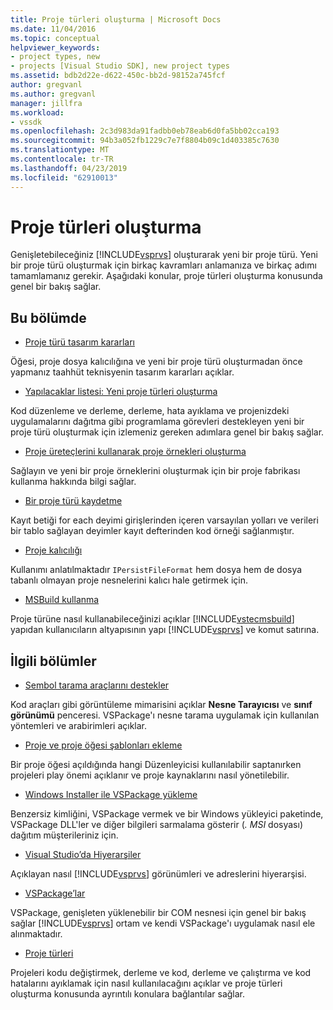 ```yaml
---
title: Proje türleri oluşturma | Microsoft Docs
ms.date: 11/04/2016
ms.topic: conceptual
helpviewer_keywords:
- project types, new
- projects [Visual Studio SDK], new project types
ms.assetid: bdb2d22e-d622-450c-bb2d-98152a745fcf
author: gregvanl
ms.author: gregvanl
manager: jillfra
ms.workload:
- vssdk
ms.openlocfilehash: 2c3d983da91fadbb0eb78eab6d0fa5bb02cca193
ms.sourcegitcommit: 94b3a052fb1229c7e7f8804b09c1d403385c7630
ms.translationtype: MT
ms.contentlocale: tr-TR
ms.lasthandoff: 04/23/2019
ms.locfileid: "62910013"
---
```

# <a name="create-project-types"></a>Proje türleri oluşturma
Genişletebileceğiniz [!INCLUDE[vsprvs](../../code-quality/includes/vsprvs_md.md)] oluşturarak yeni bir proje türü. Yeni bir proje türü oluşturmak için birkaç kavramları anlamanıza ve birkaç adımı tamamlamanız gerekir. Aşağıdaki konular, proje türleri oluşturma konusunda genel bir bakış sağlar.

## <a name="in-this-section"></a>Bu bölümde
- [Proje türü tasarım kararları](../../extensibility/internals/project-type-design-decisions.md)

 Öğesi, proje dosya kalıcılığına ve yeni bir proje türü oluşturmadan önce yapmanız taahhüt teknisyenin tasarım kararları açıklar.

- [Yapılacaklar listesi: Yeni proje türleri oluşturma](../../extensibility/internals/checklist-creating-new-project-types.md)

 Kod düzenleme ve derleme, derleme, hata ayıklama ve projenizdeki uygulamalarını dağıtma gibi programlama görevleri destekleyen yeni bir proje türü oluşturmak için izlemeniz gereken adımlara genel bir bakış sağlar.

- [Proje üreteçlerini kullanarak proje örnekleri oluşturma](../../extensibility/internals/creating-project-instances-by-using-project-factories.md)

 Sağlayın ve yeni bir proje örneklerini oluşturmak için bir proje fabrikası kullanma hakkında bilgi sağlar.

- [Bir proje türü kaydetme](../../extensibility/internals/registering-a-project-type.md)

 Kayıt betiği for each deyimi girişlerinden içeren varsayılan yolları ve verileri bir tablo sağlayan deyimler kayıt defterinden kod örneği sağlanmıştır.

- [Proje kalıcılığı](../../extensibility/internals/project-persistence.md)

 Kullanımı anlatılmaktadır `IPersistFileFormat` hem dosya hem de dosya tabanlı olmayan proje nesnelerini kalıcı hale getirmek için.

- [MSBuild kullanma](../../extensibility/internals/using-msbuild.md)

 Proje türüne nasıl kullanabileceğinizi açıklar [!INCLUDE[vstecmsbuild](../../extensibility/internals/includes/vstecmsbuild_md.md)] yapıdan kullanıcıların altyapısının yapı [!INCLUDE[vsprvs](../../code-quality/includes/vsprvs_md.md)] ve komut satırına.

## <a name="related-sections"></a>İlgili bölümler
- [Sembol tarama araçlarını destekler](../../extensibility/internals/supporting-symbol-browsing-tools.md)

 Kod araçları gibi görüntüleme mimarisini açıklar **Nesne Tarayıcısı** ve **sınıf görünümü** penceresi. VSPackage'ı nesne tarama uygulamak için kullanılan yöntemleri ve arabirimleri açıklar.

- [Proje ve proje öğesi şablonları ekleme](../../extensibility/internals/adding-project-and-project-item-templates.md)

 Bir proje öğesi açıldığında hangi Düzenleyicisi kullanılabilir saptanırken projeleri play önemi açıklanır ve proje kaynaklarını nasıl yönetilebilir.

- [Windows Installer ile VSPackage yükleme](../../extensibility/internals/installing-vspackages-with-windows-installer.md)

 Benzersiz kimliğini, VSPackage vermek ve bir Windows yükleyici paketinde, VSPackage DLL'ler ve diğer bilgileri sarmalama gösterir (*. MSI* dosyası) dağıtım müşterileriniz için.

- [Visual Studio’da Hiyerarşiler](../../extensibility/internals/hierarchies-in-visual-studio.md)

 Açıklayan nasıl [!INCLUDE[vsprvs](../../code-quality/includes/vsprvs_md.md)] görünümleri ve adreslerini hiyerarşisi.

- [VSPackage’lar](../../extensibility/internals/vspackages.md)

 VSPackage, genişleten yüklenebilir bir COM nesnesi için genel bir bakış sağlar [!INCLUDE[vsprvs](../../code-quality/includes/vsprvs_md.md)] ortam ve kendi VSPackage'ı uygulamak nasıl ele alınmaktadır.

- [Proje türleri](../../extensibility/internals/project-types.md)

 Projeleri kodu değiştirmek, derleme ve kod, derleme ve çalıştırma ve kod hatalarını ayıklamak için nasıl kullanılacağını açıklar ve proje türleri oluşturma konusunda ayrıntılı konulara bağlantılar sağlar.